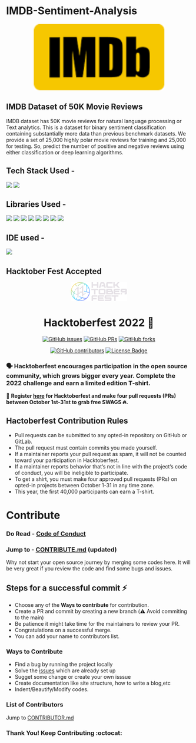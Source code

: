 # IMDB-Sentiment-Analysis

<p align="center">
  <img src="https://github.com/debamitr1012/IMDB-Sentiment-Analysis/blob/main/imdb.png" width="355" height="180"/>
</p>

## IMDB Dataset of 50K Movie Reviews

IMDB dataset has 50K movie reviews for natural language processing or Text analytics. This is a dataset for binary sentiment classification containing substantially more data than previous benchmark datasets. We provide a set of 25,000 highly polar movie reviews for training and 25,000 for testing. So, predict the number of positive and negative reviews using either classification or deep learning algorithms.

## Tech Stack Used -

<img src="https://img.shields.io/badge/python%20-%2314354C.svg?&style=for-the-badge&logo=python&logoColor=white"/> <img src="https://img.shields.io/badge/jupyter%20-%2314354C.svg?&style=for-the-badge&logo=jupyter&logoColor=white"/>

## Libraries Used -

<img src="https://img.shields.io/badge/numpy%20-%2314354C.svg?&style=for-the-badge&logo=numpy&logoColor=white"/> <img src="https://img.shields.io/badge/pandas%20-%2314354C.svg?&style=for-the-badge&logo=pandas&logoColor=white"/> <img src="https://img.shields.io/badge/pytorch%20-%2314354C.svg?&style=for-the-badge&logo=pytorch&logoColor=white"/> <img src="https://img.shields.io/badge/matplotlib%20-%2314354C.svg?&style=for-the-badge&logo=matplotlib&logoColor=white"/> <img src="https://img.shields.io/badge/seaborn%20-%2314354C.svg?&style=for-the-badge&logo=seaborn&logoColor=white"/> <img src="https://img.shields.io/badge/flask%20-%2314354C.svg?&style=for-the-badge&logo=flask&logoColor=white"/> <img src="https://img.shields.io/badge/nltk%20-%2314354C.svg?&style=for-the-badge&logo=nltk&logoColor=white"/>  <img src="https://img.shields.io/badge/pickle%20-%2314354C.svg?&style=for-the-badge&logo=pickle&logoColor=white"/>

## IDE used -

<img src="https://img.shields.io/badge/anaconda%20-%2314354C.svg?&style=for-the-badge&logo=anaconda&logoColor=white"/> 

## Hacktober Fest Accepted 

<p align="center">
    <a href="https://hacktoberfest.digitalocean.com/">
        <img src="https://github.com/debamitr1012/IMDB-Sentiment-Analysis/blob/main/Hfest-Logo-2-Color-Manga.svg" width="30%">
    </a>
</p>

<h1 align="center"> Hacktoberfest 2022 🎉</h1>

<div align="center">
   
[![GitHub issues](https://img.shields.io/github/issues/debamitr1012/Project-Template-Hacktoberfest22?color=pink&logo=github)](https://github.com/acm-iem/Project-Template-Hacktoberfest22/issues)        [![GitHub PRs](https://img.shields.io/github/issues-pr/debamitr1012/Project-Template-Hacktoberfest22?style=social&logo=github)](https://github.com/debamitr1012/Project-Template-Hacktoberfest22/pulls)                    [![GitHub forks](https://img.shields.io/github/forks/debamitr1012/Project-Template-Hacktoberfest22?logo=git)](https://github.com/debamitr1012/Project-Template-Hacktoberfest22/network)
   
   <a href="https://github.com/debamitr1012/IMDB-Sentiment-Analysis/blob/main/CONTRIBUTOR.md"><img alt="GitHub contributors" src="https://img.shields.io/github/contributors/debamitr1012/IMDB-Sentiment-Analysis?color=2b9348"></a>
<a href="https://github.com/debamitr1012/IMDB-Sentiment-Analysis/blob/master/LICENSE"><img src="https://img.shields.io/github/license/debamitr1012/IMDB-Sentiment-Analysis?color=2b9348" alt="License Badge"/></a>
</div>

</div>

### 🗣 Hacktoberfest encourages participation in the open source community, which grows bigger every year. Complete the 2022 challenge and earn a limited edition T-shirt.

📢 **Register [here](https://hacktoberfest.digitalocean.com) for Hacktoberfest and make four pull requests (PRs) between October 1st-31st to grab free SWAGS 🔥.**

## Hactoberfest Contribution Rules
- Pull requests can be submitted to any opted-in repository on GitHub or GitLab.
- The pull request must contain commits you made yourself.
- If a maintainer reports your pull request as spam, it will not be counted toward your participation in Hacktoberfest.
- If a maintainer reports behavior that’s not in line with the project’s code of conduct, you will be ineligible to participate.
- To get a shirt, you must make four approved pull requests (PRs) on opted-in projects between October 1-31 in any time zone.
- This year, the first 40,000 participants can earn a T-shirt.

# Contribute
   ### Do Read - [Code of Conduct](https://github.com/debamitr1012/IMDB-Sentiment-Analysis/blob/main/CODE_OF_CONDUCT.md)
   ### Jump to - [CONTRIBUTE.md](https://github.com/debamitr1012/IMDB-Sentiment-Analysis/blob/main/CONTRIBUTOR.md) (updated)
Why not start your open source journey by merging some codes here. It will be very great if you review the code and  find some bugs and issues.

## Steps for a successful commit :zap:
- Choose any of the **Ways to contribute** for contribution.
- Create a PR and commit by creating a new branch (:warning: Avoid commiting to the main)
- Be patience it might take time for the maintainers to review your PR.
- Congratulations on a successful merge.
- You can add your name to contributors list.

### Ways to Contribute 
  * Find a bug by running the project locally
  * Solve the [issues](https://github.com/chaitak-gorai/Project-Template-Hacktoberfest22/issues) which are already set up
  * Sugget some change or create your own isssue
  *  Create documentation like site structure, how to write a blog,etc
  *  Indent/Beautify/Modify codes.

### List of Contributors
   Jump to [CONTRIBUTOR.md](https://github.com/debamitr1012/IMDB-Sentiment-Analysis/blob/main/CONTRIBUTOR.md)
<br>
<p align = "center"><h3>Thank You! Keep Contributing :octocat:</h3></p>
